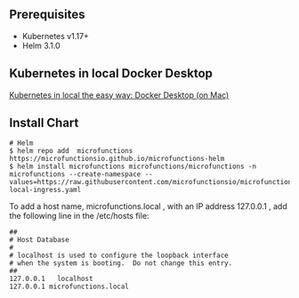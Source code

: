 
## Prerequisites

- Kubernetes v1.17+
- Helm 3.1.0
## Kubernetes in local  Docker Desktop
[Kubernetes in local the easy way: Docker Desktop (on Mac)](https://medium.com/backbase/kubernetes-in-local-the-easy-way-f8ef2b98be68)



## Install Chart

```console
# Helm
$ helm repo add  microfunctions https://microfunctionsio.github.io/microfunctions-helm
$ helm install microfunctions microfunctions/microfunctions -n microfunctions --create-namespace --values=https://raw.githubusercontent.com/microfunctionsio/microfunctions/main/Install/values-local-ingress.yaml
```
To add a host name, microfunctions.local , with an IP address 127.0.0.1 , add the following line in the /etc/hosts file:

```console
##
# Host Database
#
# localhost is used to configure the loopback interface
# when the system is booting.  Do not change this entry.
##
127.0.0.1	localhost
127.0.0.1 microfunctions.local
```




